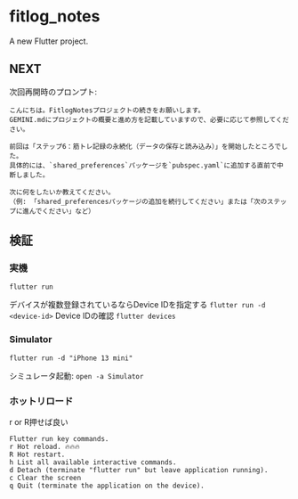 # fitlog_notes

A new Flutter project.

## NEXT

次回再開時のプロンプト:

```
こんにちは。FitlogNotesプロジェクトの続きをお願いします。
GEMINI.mdにプロジェクトの概要と進め方を記載していますので、必要に応じて参照してください。

前回は「ステップ6：筋トレ記録の永続化（データの保存と読み込み）」を開始したところでした。
具体的には、`shared_preferences`パッケージを`pubspec.yaml`に追加する直前で中断しました。

次に何をしたいか教えてください。
（例: 「shared_preferencesパッケージの追加を続行してください」または「次のステップに進んでください」など）
```

## 検証

### 実機

`flutter run`

デバイスが複数登録されているならDevice IDを指定する `flutter run -d <device-id>`
Device IDの確認 `flutter devices`

### Simulator

`flutter run -d "iPhone 13 mini"`

シミュレータ起動: `open -a Simulator`

### ホットリロード

r or R押せば良い

```
Flutter run key commands.
r Hot reload. 🔥🔥🔥
R Hot restart.
h List all available interactive commands.
d Detach (terminate "flutter run" but leave application running).
c Clear the screen
q Quit (terminate the application on the device).
```
